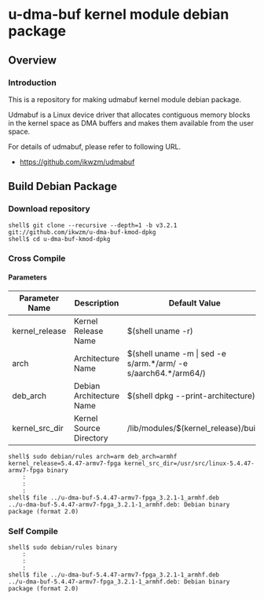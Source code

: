 u-dma-buf kernel module debian package
====================================================================================

Overview
------------------------------------------------------------------------------------

### Introduction

This is a repository for making udmabuf kernel module debian package.

Udmabuf is a Linux device driver that allocates contiguous memory blocks in the kernel space as DMA buffers and makes them available from the user space.

For details of udmabuf, please refer to following URL.

  * https://github.com/ikwzm/udmabuf

Build Debian Package
------------------------------------------------------------------------------------

### Download repository

```console
shell$ git clone --recursive --depth=1 -b v3.2.1 git://github.com/ikwzm/u-dma-buf-kmod-dpkg
shell$ cd u-dma-buf-kmod-dpkg
```

### Cross Compile

#### Parameters

| Parameter Name | Description              | Default Value                                                    |
|----------------|--------------------------|------------------------------------------------------------------|
| kernel_release | Kernel Release Name      | $(shell uname -r)                                                |
| arch           | Architecture Name        | $(shell uname -m \| sed -e s/arm.\*/arm/ -e s/aarch64.\*/arm64/) |
| deb_arch       | Debian Architecture Name | $(shell dpkg --print-architecture)                               |
| kernel_src_dir | Kernel Source Directory  | /lib/modules/$(kernel_release)/build                             |


```console
shell$ sudo debian/rules arch=arm deb_arch=armhf kernel_release=5.4.47-armv7-fpga kernel_src_dir=/usr/src/linux-5.4.47-armv7-fpga binary
    :
    :
    :
shell$ file ../u-dma-buf-5.4.47-armv7-fpga_3.2.1-1_armhf.deb
../u-dma-buf-5.4.47-armv7-fpga_3.2.1-1_armhf.deb: Debian binary package (format 2.0)
```

### Self Compile

```console
shell$ sudo debian/rules binary
    :
    :
    :
shell$ file ../u-dma-buf-5.4.47-armv7-fpga_3.2.1-1_armhf.deb
../u-dma-buf-5.4.47-armv7-fpga_3.2.1-1_armhf.deb: Debian binary package (format 2.0)
```

